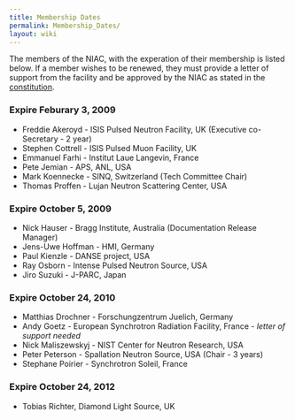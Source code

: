 ```yaml
---
title: Membership Dates
permalink: Membership_Dates/
layout: wiki
---
```


The members of the NIAC, with the experation of their membership is
listed below. If a member wishes to be renewed, they must provide a
letter of support from the facility and be approved by the NIAC as
stated in the [constitution](NIAC "wikilink").

### Expire Feburary 3, 2009

-   Freddie Akeroyd - ISIS Pulsed Neutron Facility, UK (Executive
    co-Secretary - 2 year)
-   Stephen Cottrell - ISIS Pulsed Muon Facility, UK
-   Emmanuel Farhi - Institut Laue Langevin, France
-   Pete Jemian - APS, ANL, USA
-   Mark Koennecke - SINQ, Switzerland (Tech Committee Chair)
-   Thomas Proffen - Lujan Neutron Scattering Center, USA

### Expire October 5, 2009

-   Nick Hauser - Bragg Institute, Australia (Documentation Release
    Manager)
-   Jens-Uwe Hoffman - HMI, Germany
-   Paul Kienzle - DANSE project, USA
-   Ray Osborn - Intense Pulsed Neutron Source, USA
-   Jiro Suzuki - J-PARC, Japan

### Expire October 24, 2010

-   Matthias Drochner - Forschungzentrum Juelich, Germany
-   Andy Goetz - European Synchrotron Radiation Facility, France -
    *letter of support needed*
-   Nick Maliszewskyj - NIST Center for Neutron Research, USA
-   Peter Peterson - Spallation Neutron Source, USA (Chair - 3 years)
-   Stephane Poirier - Synchrotron Soleil, France

### Expire October 24, 2012

-   Tobias Richter, Diamond Light Source, UK

